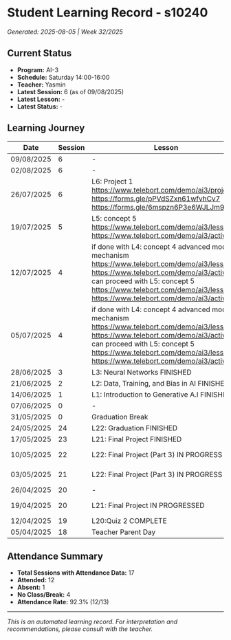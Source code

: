 # Student Learning Record - s10240
*Generated: 2025-08-05 | Week 32/2025*

## Current Status
- **Program:** AI-3
- **Schedule:** Saturday 14:00-16:00
- **Teacher:** Yasmin
- **Latest Session:** 6 (as of 09/08/2025)
- **Latest Lesson:** -
- **Latest Status:** -

## Learning Journey
| Date | Session | Lesson | Attendance | Progress |
|------|---------|--------|------------|----------|
| 09/08/2025 | 6 | - | - | - |
| 02/08/2025 | 6 | - | - | - |
| 26/07/2025 | 6 | L6: Project 1 https://www.telebort.com/demo/ai3/project/1 https://forms.gle/pPVdSZxn61wfvhCv7  https://forms.gle/6mspzn6P3e6WJLJm9 | Aisyah | Completed |
| 19/07/2025 | 5 | L5: concept 5 https://www.telebort.com/demo/ai3/lesson/5  https://www.telebort.com/demo/ai3/activity/5 | Aisyah | Completed |
| 12/07/2025 | 4 | if done with L4: concept 4 advanced model mechanism https://www.telebort.com/demo/ai3/lesson/4  https://www.telebort.com/demo/ai3/activity/4 can proceed with L5: concept 5 https://www.telebort.com/demo/ai3/lesson/5  https://www.telebort.com/demo/ai3/activity/5 | No Class | In Progress |
| 05/07/2025 | 4 | if done with L4: concept 4 advanced model mechanism https://www.telebort.com/demo/ai3/lesson/4  https://www.telebort.com/demo/ai3/activity/4 can proceed with L5: concept 5 https://www.telebort.com/demo/ai3/lesson/5  https://www.telebort.com/demo/ai3/activity/5 | Yasmin | In Progress |
| 28/06/2025 | 3 | L3: Neural Networks FINISHED | Yasmin | Completed |
| 21/06/2025 | 2 | L2: Data, Training, and Bias in AI FINISHED | Aisyah | Completed |
| 14/06/2025 | 1 | L1: Introduction to Generative A.I FINISHED | Yasmin | Completed |
| 07/06/2025 | 0 | - | No Class | - |
| 31/05/2025 | 0 | Graduation Break | No Class | - |
| 24/05/2025 | 24 | L22: Graduation FINISHED | Yasmin | Graduated |
| 17/05/2025 | 23 | L21: Final Project  FINISHED | Yasmin | Completed |
| 10/05/2025 | 22 | L22: Final Project (Part 3) IN PROGRESS | Yasmin | In Progress |
| 03/05/2025 | 21 | L22: Final Project (Part 3) IN PROGRESS | Yasmin | In Progress |
| 26/04/2025 | 20 | - | Absent | - |
| 19/04/2025 | 20 | L21: Final Project  IN PROGRESSED | Aisyah | In Progress |
| 12/04/2025 | 19 | L20:Quiz 2 COMPLETE | Yasmin | Completed |
| 05/04/2025 | 18 | Teacher Parent Day | No Class | - |

## Attendance Summary
- **Total Sessions with Attendance Data:** 17
- **Attended:** 12
- **Absent:** 1
- **No Class/Break:** 4
- **Attendance Rate:** 92.3% (12/13)

---
*This is an automated learning record. For interpretation and recommendations, please consult with the teacher.*